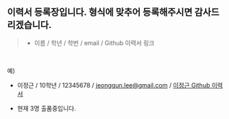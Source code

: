 ## 이력서 등록장입니다. 형식에 맞추어 등록해주시면 감사드리겠습니다.

>  - 이름 / 학년 / 학번 / email / Github 이력서 링크
<br>

예)

  - 이정근 / 10학년 / 12345678 / jeonggun.lee@gmail.com / [이정근 Github 이력서](https://github.com/jeonggunlee/jeonggunlee.github.io)
  
  - 현재 3명 출품중입니다.
